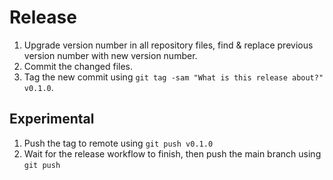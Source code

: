 # Release

1. Upgrade version number in all repository files, find & replace previous version number with new version number.
1. Commit the changed files.
1. Tag the new commit using `git tag -sam "What is this release about?" v0.1.0`.

## Experimental

1. Push the tag to remote using `git push v0.1.0`
1. Wait for the release workflow to finish, then push the main branch using `git push`
